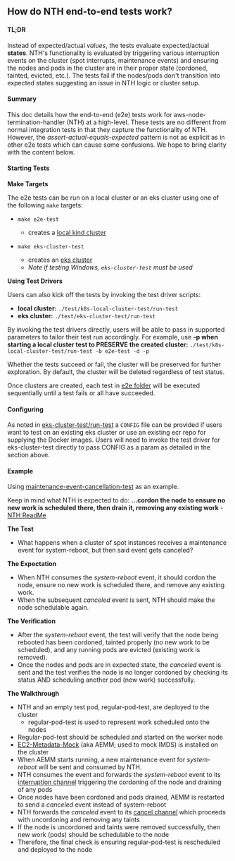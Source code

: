 ## How do NTH end-to-end tests work?


#### TL;DR
Instead of expected/actual *values*, the tests evaluate expected/actual **states**. NTH's functionality is evaluated by triggering various interruption events on the cluster (spot interrupts, maintenance events) and ensuring the nodes and pods in the cluster are in their proper state (cordoned, tainted, evicted, etc.). The tests fail if the nodes/pods don't transition into expected states suggesting an issue in NTH logic or cluster setup.


#### Summary
This doc details how the end-to-end (e2e) tests work for aws-node-termination-handler (NTH) at a high-level. These tests are no different from normal integration tests in that they capture the functionality of NTH. However, the *assert-actual-equals-expected* pattern is not as explicit as in other e2e tests which can cause some confusions. We hope to bring clarity with the content below.


#### Starting Tests
**Make Targets**

The e2e tests can be run on a local cluster or an eks cluster using one of the following `make` targets:
 * `make e2e-test`
	* creates a [local kind cluster](https://github.com/aws/aws-node-termination-handler/blob/main/test/k8s-local-cluster-test/kind-three-node-cluster.yaml)

* `make eks-cluster-test`
  * creates an [eks cluster](https://github.com/aws/aws-node-termination-handler/blob/main/test/eks-cluster-test/cluster-spec.yaml)
  * *Note if testing Windows, `eks-cluster-test` must be used*

**Using Test Drivers**

Users can also kick off the tests by invoking the test driver scripts:
* **local cluster:** `./test/k8s-local-cluster-test/run-test`
* **eks cluster:** `./test/eks-cluster-test/run-test`

By invoking the test drivers directly, users will be able to pass in supported parameters to tailor their test run accordingly. For example,
use **-p when starting a local cluster test to PRESERVE the created cluster:** `./test/k8s-local-cluster-test/run-test -b e2e-test -d -p`

Whether the tests succeed or fail, the cluster will be preserved for further exploration. By default, the cluster will be deleted regardless of test status.

Once clusters are created, each test in [e2e folder](https://github.com/aws/aws-node-termination-handler/tree/main/test/e2e) will be executed sequentially until a test fails or all have succeeded.


#### Configuring
As noted in [eks-cluster-test/run-test](https://github.com/aws/aws-node-termination-handler/blob/main/test/eks-cluster-test/run-test#L23) a `CONFIG` file can be provided if users want to test on an existing eks cluster or use an existing ecr repo for supplying the Docker images. Users will need to invoke the test driver for eks-cluster-test directly to pass CONFIG as a param as detailed in the section above.


#### Example
Using [maintenance-event-cancellation-test](https://github.com/aws/aws-node-termination-handler/blob/main/test/e2e/maintenance-event-cancellation-test) as an example.

Keep in mind what NTH is expected to do: **...cordon the node to ensure no new work is scheduled there, then drain it, removing any existing work** - [NTH ReadMe](https://github.com/aws/aws-node-termination-handler)


**The Test**
* What happens when a cluster of spot instances receives a maintenance event for system-reboot, but then said event gets canceled?

**The Expectation**
* When NTH consumes the *system-reboot* event, it should cordon the node, ensure no new work is scheduled there, and remove any existing work.
* When the subsequent  *canceled* event is sent, NTH should make the node schedulable again.

**The Verification**
* After the *system-reboot* event, the test will verify that the node being rebooted has been cordoned, tainted properly (no new work to be scheduled), and any running pods are evicted (existing work is removed).
* Once the nodes and pods are in expected state, the *canceled* event is sent and the test verifies the node is no longer cordoned by checking its status AND scheduling another pod (new work) successfully.

**The Walkthrough**
* NTH and an empty test pod, regular-pod-test, are deployed to the cluster
  *  regular-pod-test is used to represent work scheduled onto the nodes
* Regular-pod-test should be scheduled and started on the worker node
* [EC2-Metadata-Mock](https://github.com/aws/amazon-ec2-metadata-mock) (aka AEMM; used to mock IMDS) is installed on the cluster
* When AEMM starts running, a new maintenance event for *system-reboot* will be sent and consumed by NTH.
* NTH consumes the event and forwards the *system-reboot* event to its [interruption channel](https://github.com/aws/aws-node-termination-handler/blob/18ce8fdd87172c5e774b3693b29ce62c49e93272/cmd/node-termination-handler.go#L152) triggering the cordoning of the node and draining of any pods
* Once nodes have been cordoned and pods drained, AEMM is restarted to send a *canceled* event instead of system-reboot
* NTH forwards the *canceled* event to its [cancel channel](https://github.com/aws/aws-node-termination-handler/blob/18ce8fdd87172c5e774b3693b29ce62c49e93272/cmd/node-termination-handler.go#L160) which proceeds with uncordoning and removing any taints
* If the node is uncordoned and taints were removed successfully, then new work (pods) should be schedulable to the node
* Therefore, the final check is ensuring regular-pod-test is rescheduled and deployed to the node
